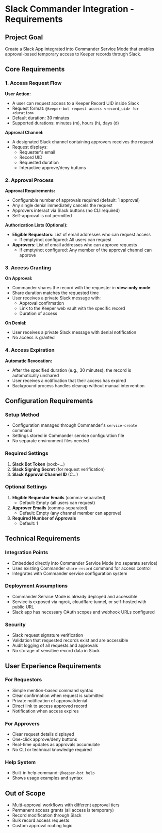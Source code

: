 # Slack Commander Integration - Requirements

## Project Goal

Create a Slack App integrated into Commander Service Mode that enables approval-based temporary access to Keeper records through Slack.

## Core Requirements

### 1. Access Request Flow

**User Action:**
- A user can request access to a Keeper Record UID inside Slack
- Request format: `@keeper-bot request access <record_uid> for <duration>`
- Default duration: 30 minutes
- Supported durations: minutes (m), hours (h), days (d)

**Approval Channel:**
- A designated Slack channel containing approvers receives the request
- Request displays:
  - Requester's email
  - Record UID
  - Requested duration
  - Interactive approve/deny buttons

### 2. Approval Process

**Approval Requirements:**
- Configurable number of approvals required (default: 1 approval)
- Any single denial immediately cancels the request
- Approvers interact via Slack buttons (no CLI required)
- Self-approval is not permitted

**Authorization Lists (Optional):**
- **Eligible Requestors**: List of email addresses who can request access
  - If empty/not configured: All users can request
- **Approvers**: List of email addresses who can approve requests
  - If empty/not configured: Any member of the approval channel can approve

### 3. Access Granting

**On Approval:**
- Commander shares the record with the requester in **view-only mode**
- Share duration matches the requested time
- User receives a private Slack message with:
  - Approval confirmation
  - Link to the Keeper web vault with the specific record
  - Duration of access

**On Denial:**
- User receives a private Slack message with denial notification
- No access is granted

### 4. Access Expiration

**Automatic Revocation:**
- After the specified duration (e.g., 30 minutes), the record is automatically unshared
- User receives a notification that their access has expired
- Background process handles cleanup without manual intervention

## Configuration Requirements

### Setup Method

- Configuration managed through Commander's `service-create` command
- Settings stored in Commander service configuration file
- No separate environment files needed

### Required Settings

1. **Slack Bot Token** (xoxb-...)
2. **Slack Signing Secret** (for request verification)
3. **Slack Approval Channel ID** (C...)

### Optional Settings

1. **Eligible Requestor Emails** (comma-separated)
   - Default: Empty (all users can request)
2. **Approver Emails** (comma-separated)
   - Default: Empty (any channel member can approve)
3. **Required Number of Approvals**
   - Default: 1

## Technical Requirements

### Integration Points

- Embedded directly into Commander Service Mode (no separate service)
- Uses existing Commander `share-record` command for access control
- Integrates with Commander service configuration system

### Deployment Assumptions

- Commander Service Mode is already deployed and accessible
- Service is exposed via ngrok, cloudflare tunnel, or self-hosted with public URL
- Slack app has necessary OAuth scopes and webhook URLs configured

### Security

- Slack request signature verification
- Validation that requested records exist and are accessible
- Audit logging of all requests and approvals
- No storage of sensitive record data in Slack

## User Experience Requirements

### For Requestors

- Simple mention-based command syntax
- Clear confirmation when request is submitted
- Private notification of approval/denial
- Direct link to access approved record
- Notification when access expires

### For Approvers

- Clear request details displayed
- One-click approve/deny buttons
- Real-time updates as approvals accumulate
- No CLI or technical knowledge required

### Help System

- Built-in help command: `@keeper-bot help`
- Shows usage examples and syntax

## Out of Scope

- Multi-approval workflows with different approval tiers
- Permanent access grants (all access is temporary)
- Record modification through Slack
- Bulk record access requests
- Custom approval routing logic
